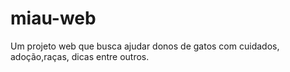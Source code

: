 # miau-web
Um projeto web que busca ajudar donos de gatos com cuidados, adoção,raças, dicas entre outros.
